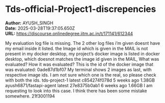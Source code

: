 # Tds-official-Project1-discrepencies

**Author:** AYUSH_SINGH  
**Date:** 2025-03-28T19:37:05.650Z  
**URL:** https://discourse.onlinedegree.iitm.ac.in/t/171141/612344

My evaluation log file is missing.
The 2 other log files i’m given doesnt have my email inside it listed.
the Image id which is given in the MAIL is not present in my docker desktop, my project’s docker image is listed in docker desktop, which doesnot matches the image id given in the MAIL,
What was evaluated? How it was evaluated?
This is the id of the docker image that was evaluated: 0ade87d1bf07
My terminal shows 2 images as last, with respective image ids. I am not sure which one is the real, so please check with both the ids.
tds-project-1              latest    c854274f078d   5 weeks ago    1.38GB
ayush6871/fastapi-agent    latest    27e8375b0ab1   6 weeks ago    1.66GB
I am requesting to look into this case. I think there has been some mistake somewhere.
21f3001194
